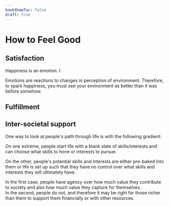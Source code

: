 ```yaml
---
bookShowToc: false
draft: true
---
```


# How to Feel Good

## Satisfaction

Happiness is an emotion.  I

Emotions are reactions to changes in perception of environment.
Therefore, to spark happiness, you must see your environment as better than it
was before somehow.  


## Fulfillment


## Inter-societal support

One way to look at people's path through life is with the following gradient:

On one extreme, people start life with a blank slate of skills/interests
and can choose what skills to hone or interests to pursue.

On the other, people's potential skills and interests are either pre-baked into
them or life is set up such that they have no control over what skills and
interests they will ultimately have.

In the first case, people have agency over how much value they contribute to
society and also how much value they capture for themselves.  
In the second, people do not, and therefore it may be right for those richer
than them to support them financially or with other resources.

